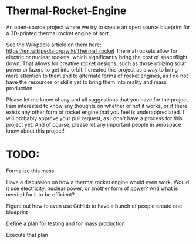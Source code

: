 # Thermal-Rocket-Engine
An open-source project where we try to create an open source blueprint for a 3D-printed thermal rocket engine of sort

See the Wikipedia article on them here: https://en.wikipedia.org/wiki/Thermal_rocket
Thermal rockets allow for electric or nuclear rockets, which significantly bring the cost of spaceflight down. That allows for creative rocket designs, such as those utilizing solar power or lazers to get into orbit. I created this project as a way to bring more attention to them and to alternate forms of rocket engines, as I do not have the resources or skills yet to bring them into reality and mass production.

Please let me know of any and all suggestions that you have for the project. I am interested to know any thoughts on whether or not it works, or if there exists any other form of rocket engine that you feel is underappreciated. I will probably approve your pull request, as I don't have a process for this project yet. And of course, please let any important people in aerospace know about this project!

# TODO:

Formalize this mess

Have a discussion on how a thermal rocket engine would even work. Would it use electricity, nuclear power, or another form of power? And what is needed for it to be efficient?

Figure out how to even use GitHub to have a bunch of people create one blueprint

Define a plan for testing and for mass production

Execute that plan
